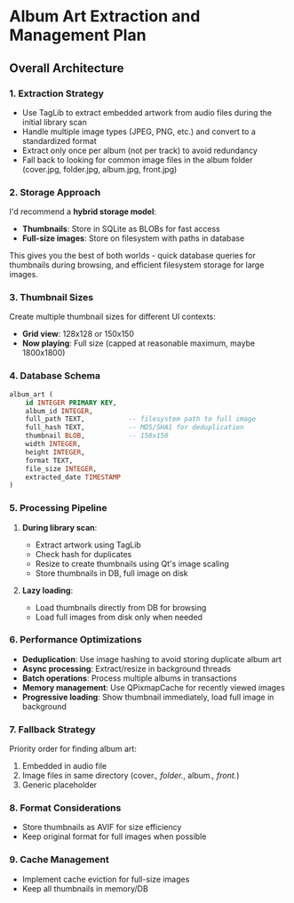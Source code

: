 # Album Art Extraction and Management Plan

## Overall Architecture

### 1. **Extraction Strategy**
- Use TagLib to extract embedded artwork from audio files during the initial library scan
- Handle multiple image types (JPEG, PNG, etc.) and convert to a standardized format
- Extract only once per album (not per track) to avoid redundancy
- Fall back to looking for common image files in the album folder (cover.jpg, folder.jpg, album.jpg, front.jpg)

### 2. **Storage Approach**
I'd recommend a **hybrid storage model**:
- **Thumbnails**: Store in SQLite as BLOBs for fast access
- **Full-size images**: Store on filesystem with paths in database
  
This gives you the best of both worlds - quick database queries for thumbnails during browsing, and efficient filesystem storage for large images.

### 3. **Thumbnail Sizes**
Create multiple thumbnail sizes for different UI contexts:
- **Grid view**: 128x128 or 150x150
- **Now playing**: Full size (capped at reasonable maximum, maybe 1800x1800)

### 4. **Database Schema**
```sql
album_art (
    id INTEGER PRIMARY KEY,
    album_id INTEGER,
    full_path TEXT,           -- filesystem path to full image
    full_hash TEXT,           -- MD5/SHA1 for deduplication
    thumbnail BLOB,           -- 150x150
    width INTEGER,
    height INTEGER,
    format TEXT,
    file_size INTEGER,
    extracted_date TIMESTAMP
)
```

### 5. **Processing Pipeline**
1. **During library scan**:
   - Extract artwork using TagLib
   - Check hash for duplicates
   - Resize to create thumbnails using Qt's image scaling
   - Store thumbnails in DB, full image on disk
   
2. **Lazy loading**:
   - Load thumbnails directly from DB for browsing
   - Load full images from disk only when needed

### 6. **Performance Optimizations**
- **Deduplication**: Use image hashing to avoid storing duplicate album art
- **Async processing**: Extract/resize in background threads
- **Batch operations**: Process multiple albums in transactions
- **Memory management**: Use QPixmapCache for recently viewed images
- **Progressive loading**: Show thumbnail immediately, load full image in background

### 7. **Fallback Strategy**
Priority order for finding album art:
1. Embedded in audio file
2. Image files in same directory (cover.*, folder.*, album.*, front.*)
3. Generic placeholder

### 8. **Format Considerations**
- Store thumbnails as AVIF for size efficiency
- Keep original format for full images when possible

### 9. **Cache Management**
- Implement cache eviction for full-size images
- Keep all thumbnails in memory/DB
